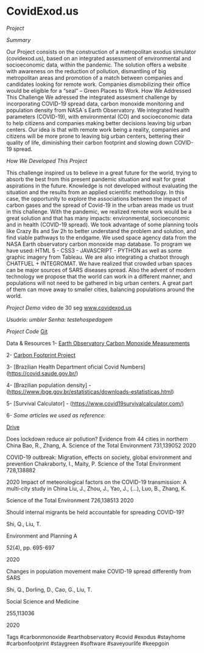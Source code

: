 # CovidExod.us

*Project*

_Summary_

Our Project consists on the construction of a metropolitan exodus simulator (covidexod.us), based on an integrated assessment of environmental and socioeconomic data, within the pandemic. The solution offers a website with awareness on the reduction of pollution, dismantling of big metropolitan areas and promotion of a match between companies and candidates looking for remote work. Companies dismobilizing their office would be eligible for a “seal” – Green Places to Work.
How We Addressed This Challenge
We adressed the integrated assesment challenge by incorporating COVID-19 spread data, carbon monoxide monitoring and population density from NASA´s Earth Observatory. We integrated health parameters (COVID-19), with environmental (CO) and socioeconomic data to help citizens and companies making better decisions leaving big urban centers. Our idea is that with remote work being a reality, companies and citizens will be more prone to leaving big urban centers, bettering their quality of life, diminishing their carbon footprint and slowing down COVID-19 spread. 

_How We Developed This Project_

This challenge inspired us to believe in a great future for the world, trying to absorb the best from this present pandemic situation and wait for great aspirations in the future. Knowledge is not developed without evaluating the situation and the results from an applied scientific methodology. In this case, the opportunity to explore the associations between the  impact of carbon gases and the spread of Covid-19 in the urban areas made us trust in this challenge. With the pandemic, we realized remote work would be a great solution and that has many impacts: environmental, socioeconomic and in health (COVID-19 spread). We took advantage of some planning tools like Crazy 8s and 5w 2h to better understand the problem and solution, and find viable pathways to the endgame. We used space agency data from the NASA Earth observatory carbon monoxide map database. To program we have used: HTML 5 - CSS3 - JAVASCRIPT  - PYTHON as well as some graphic imagery from Tableau. We are also integrating a chatbot through CHATFUEL + INTEGROMAT. We have realized that crowded urban spaces can be major sources of SARS diseases spread. Also the advent of modern technology we propose that the world can work in a different manner, and populations will not need to be gathered in big urban centers. A great part of them can move away to smaller cities, balancing populations around the world. 

_Project Demo_
video de 30 seg
www.covidexod.us

*Usuário: umbler  Senha: testehospedagem*

_Project Code_
[Git](https://github.com/CovidExodus/CovidExodusPrototype)

Data & Resources
1- [Earth Observatory Carbon Monoxide Measurements](https://neo.sci.gsfc.nasa.gov/view.php?datasetId=MOP_CO_M)

2- [Carbon Footprint Project](https://www.globalcarbonproject.org/)

3- [Brazilian Health Department oficial Covid Numbers] (https://covid.saude.gov.br/)

4- [Brazilian population density] -  (https://www.ibge.gov.br/estatisticas/downloads-estatisticas.html)

5- [Survival Calculator] -  (https://www.covid19survivalcalculator.com/)

6- _Some articles we used as reference:_

[Drive](https://drive.google.com/open?id=1BVtaRZbattGMIok-f0PLLHMRz73XpkCY)

Does lockdown reduce air pollution? Evidence from 44 cities in northern China
Bao, R., Zhang, A.
Science of the Total Environment
731,139052
2020

COVID-19 outbreak: Migration, effects on society, global environment and prevention
Chakraborty, I., Maity, P.
Science of the Total Environment
728,138882

2020
Impact of meteorological factors on the COVID-19 transmission: A multi-city study in China
Liu, J., Zhou, J., Yao, J., (...), Luo, B., Zhang, K.

Science of the Total Environment
726,138513
2020


Should internal migrants be held accountable for spreading COVID-19?

Shi, Q., Liu, T.

Environment and Planning A

52(4), pp. 695-697

2020



Changes in population movement make COVID-19 spread differently from SARS

Shi, Q., Dorling, D., Cao, G., Liu, T.

Social Science and Medicine

255,113036

2020

Tags
#carbonmonoxide #earthobservatory #covid #exodus #stayhome #carbonfootprint #staygreen #software #saveyourlife #keepgoin
